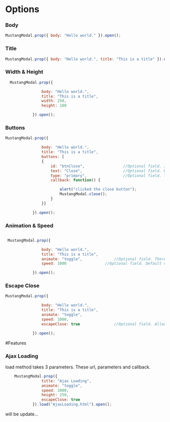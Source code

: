 # Options

### Body


```javascript
MustangModal.prop({ body: "Hello world." }).open();
```

### Title

```javascript
MustangModal.prop({ body: "Hello world.", title: "This is a title" }).open();
```

### Width & Height

```javascript
  MustangModal.prop({

                body: "Hello world.",
                title: "This is a title",
                width: 250,
                height: 100

            }).open();
```

### Buttons

```javascript
MustangModal.prop({

                body: "Hello world.",
                title: "This is a title",
                buttons: [
                {
                    id: "btnClose",  				//Optional field. If id not set, will be added random button id as automatically.
                    text: "Close",				    //Optional field. Default name is "Button Name".
                    type: "primary",				//Optional field. This field uses bootstrapt button types. Default type is "default". 
                    callback: function() {			

                        alert("clicked the close button");
                        MustangModal.close();
                    }
                }]

            }).open();
```

### Animation & Speed

```javascript

 MustangModal.prop({

                body: "Hello world.",
                title: "This is a title",
                animate: "toggle",				//Optional field. There are 3 types of animation types. These, top, toggle and opacity. top is default type.
                speed: 1000				    //Optional field. Default value 500. 

            }).open();

```

### Escape Close

```javascript
MustangModal.prop({

                body: "Hello world.",
                title: "This is a title",
                animate: "toggle",
                speed: 1000,
                escapeClose: true				//Optional field. Allows the user to close the modal by pressing "ESC". Default value is false.

            }).open();

```

#Features

### Ajax Loading

load method takes 3 parameters. These url, parameters and callback. 

```javascript
    MustangModal.prop({
                title: "Ajax Loading",
                animate: "toggle",
                speed: 1000,
                height: 250,
                escapeClose: true               
            }).load("AjaxLoading.html").open();

```


will be update...
